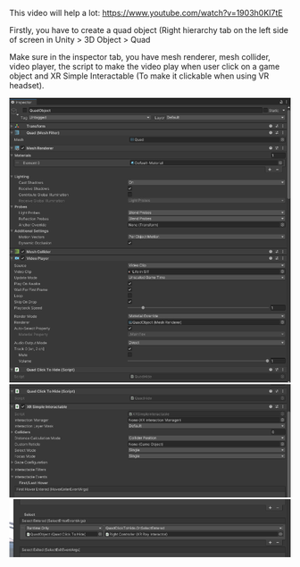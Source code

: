 This video will help a lot: https://www.youtube.com/watch?v=1903h0KI7tE

Firstly, you have to create a quad object (Right hierarchy tab on the left side of screen in Unity > 3D Object > Quad

Make sure in the inspector tab, you have mesh renderer, mesh collider, video player, the script to make the video play when user click on a game object and XR Simple Interactable (To make it clickable when using VR headset).

![image.png](/.attachments/image-199fff9e-be42-4190-b06b-fd979fb0c6d6.png)
![image.png](/.attachments/image-0bd640cf-1935-4da4-9175-cd926620ebf9.png)
![image.png](/.attachments/image-39795d31-ee5e-4ceb-b3a2-0b51e8b04ccb.png)